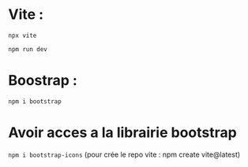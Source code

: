 # Vite :
``` 
npx vite
``` 

```
npm run dev
```

# Boostrap : 
`npm i bootstrap`

# Avoir acces a la librairie bootstrap 
`npm i bootstrap-icons` (pour crée le repo vite : npm create vite@latest)